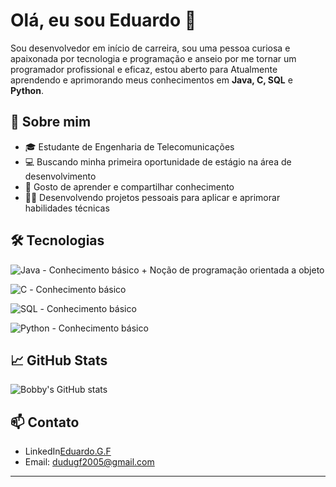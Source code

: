 # Olá, eu sou Eduardo 👋

Sou desenvolvedor em início de carreira, sou uma pessoa curiosa e apaixonada por tecnologia e programação e anseio por me tornar um programador profissional e eficaz, estou aberto para
Atualmente aprendendo e aprimorando meus conhecimentos em **Java, C, SQL** e **Python**.

## 🚀 Sobre mim

- 🎓 Estudante de Engenharia de Telecomunicações
- 💻 Buscando minha primeira oportunidade de estágio na área de desenvolvimento
- 🤝 Gosto de aprender e compartilhar conhecimento
- 🧑‍💻 Desenvolvendo projetos pessoais para aplicar e aprimorar habilidades técnicas

## 🛠️ Tecnologias

![Java](https://img.shields.io/badge/-Java-007396?style=flat&logo=java&logoColor=white) - Conhecimento básico + Noção de programação orientada a objeto

![C](https://img.shields.io/badge/-C-00599C?style=flat&logo=c&logoColor=white) - Conhecimento básico

![SQL](https://img.shields.io/badge/-SQL-4479A1?style=flat&logo=postgresql&logoColor=white) - Conhecimento básico

![Python](https://img.shields.io/badge/-Python-3776AB?style=flat&logo=python&logoColor=white) - Conhecimento básico


## 📈 GitHub Stats

![Bobby's GitHub stats](https://github-readme-stats.vercel.app/api?username=Bobby-coder-dev&show_icons=true&theme=tokyonight)

## 📫 Contato

- LinkedIn[Eduardo.G.F](https://www.linkedin.com/in/eduardo-gerber-filho-290184378/)  
- Email: dudugf2005@gmail.com

---
